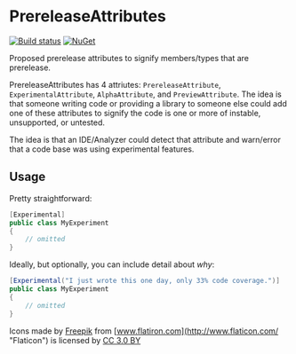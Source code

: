 # PrereleaseAttributes
[![Build status](https://ci.appveyor.com/api/projects/status/v4u3jxlpops4q9ca/branch/master?svg=true)](https://ci.appveyor.com/project/peteraritchie/prereleaseattributes/branch/master)
[![NuGet](https://img.shields.io/nuget/v/PRI.PrereleaseAttributes.svg)](https://www.nuget.org/packages/PRI.PrereleaseAttributes/)

Proposed prerelease attributes to signify members/types that are prerelease.

PrereleaseAttributes has 4 attriutes: `PrereleaseAttribute`, `ExperimentalAttribute`, `AlphaAttribute`, and `PreviewAttribute`.  The idea is that someone writing code or providing a library to someone else could add one of these attributes to signify the code is one or more of instable, unsupported, or untested.

The idea is that an IDE/Analyzer could detect that attribute and warn/error that a code base was using experimental features.
## Usage

Pretty straightforward:
```csharp
[Experimental]
public class MyExperiment
{
    // omitted
}
```

Ideally, but optionally, you can include detail about *why*:
```csharp
[Experimental("I just wrote this one day, only 33% code coverage.")]
public class MyExperiment
{
    // omitted
}
```

Icons made by [Freepik](http://www.freepik.com) from [www.flatiron.com](http://www.flaticon.com/ "Flaticon") is licensed by [CC 3.0 BY](http://creativecommons.org/licenses/by/3.0/" "Creative Commons BY 3.0")